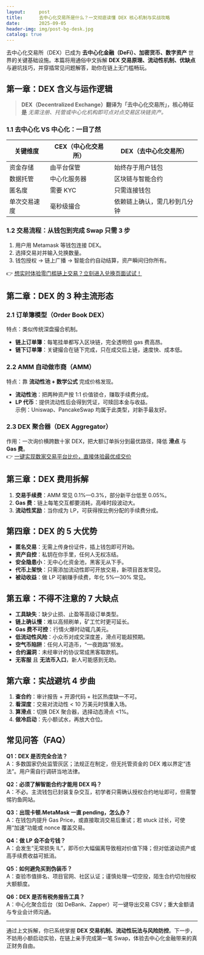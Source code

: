 ```yaml
---
layout:     post
title:      去中心化交易所是什么？一文彻底读懂 DEX 核心机制与实战攻略
date:       2025-09-05
header-img: img/post-bg-desk.jpg
catalog: true
---
```


去中心化交易所（DEX）已成为 **去中心化金融（DeFi）、加密货币、数字资产** 世界的关键基础设施。本篇将用通俗中文拆解 **DEX 交易原理、流动性机制、优缺点** 与避坑技巧，并穿插常见问题解答，助你在链上无门槛畅玩。

## 第一章：DEX 含义与运作逻辑

> **DEX（Decentralized Exchange）翻译为「去中心化交易所」，核心特征是** *无需注册、托管或中心化机构即可点对点交易区块链资产。*

### 1.1 去中心化 VS 中心化：一目了然

| 关键维度 | CEX（中心化交易所） | DEX（去中心化交易所） |
| --- | --- | --- |
| 资金存储 | 由平台保管 | 始终存于用户钱包 |
| 数据托管 | 中心化服务器 | 区块链与智能合约 |
| 匿名度 | 需要 KYC | 只需连接钱包 |
| 单次交易速度 | 毫秒级撮合 | 依赖链上确认，需几秒到几分钟 |

### 1.2 交易流程：从钱包到完成 Swap 只需 3 步  
1. 用户用 Metamask 等钱包连接 DEX。  
2. 选择交易对并输入兑换数量。  
3. 钱包授权 → 链上广播 → 智能合约自动结算，资产瞬间归你所有。

👉 [想实时体验零门槛链上交易？立刻进入兑换页面试试！](https://okxdog.com/)

## 第二章：DEX 的 3 种主流形态

### 2.1 订单簿模型（Order Book DEX）
特点：类似传统深盘撮合机制。  
- **链上订单簿**：每笔挂单都写入区块链，完全透明但 gas 费高昂。  
- **链下订单簿**：关键撮合在链下完成，只在成交后上链，速度快、成本低。

### 2.2 AMM 自动做市商（AMM）
特点：靠 **流动性池 + 数学公式** 完成价格发现。  
- **流动性池**：把两种资产按 1:1 价值锁仓，赚取手续费分成。  
- **LP 代币**：提供流动性后会得到凭证，可赎回本金与收益。  
示例：Uniswap、PancakeSwap 均属于此类型，对新手最友好。

### 2.3 DEX 聚合器（DEX Aggregator）
作用：一次询价横跨数十家 DEX，把大额订单拆分到最优路径，降低 **滑点** 与 **Gas 费**。  
👉 [一键实现数家交易平台比价，直接体验最优成交价](https://okxdog.com/)

## 第三章：DEX 费用拆解

1. **交易手续费**：AMM 常见 0.1%—0.3%，部分新平台低至 0.05%。  
2. **Gas 费**：链上每笔交互都要消耗，高峰时段波动大。  
3. **流动性奖励**：当你成为 LP，可获得按比例分配的手续费分成。

## 第四章：DEX 的 5 大优势

- **匿名交易**：无需上传身份证件，插上钱包即可开始。  
- **资产自控**：私钥在你手里，任何人无权冻结。  
- **安全隐患小**：无中心化资金池，黑客无从下手。  
- **代币上架快**：只需添加流动性即可开放交易，新项目首发常见。  
- **被动收益**：做 LP 可躺赚手续费，年化 5%—30% 常见。

## 第五章：不得不注意的 7 大缺点

- **工具缺失**：缺少止损、止盈等高级订单类型。  
- **链上确认慢**：难以高频刷单，矿工忙时更可延长。  
- **Gas 费不可控**：行情火爆时动辄几美元。  
- **低流动性风险**：小众币对成交深度差，滑点可能超预期。  
- **空气币陷阱**：任何人可造币，“一夜跑路”频发。  
- **合约漏洞**：未经审计的协议常成黑客取款机。  
- **无客服** 且 **无法币入口**，新人可能感到无助。

## 第六章：实战避坑 4 步曲

1. **查合约**：审计报告 + 开源代码 + 社区热度缺一不可。  
2. **看深度**：交易对流动性 < 10 万美元时慎重入场。  
3. **算滑点**：切换 DEX 聚合器，选择动态滑点 <1%。  
4. **做冷启动**：先小额试水，再放大仓位。

## 常见问答（FAQ）

**Q1：DEX 是否完全合法？**  
A：多数国家仍处监管灰区；法规正在制定，但无托管资金的 DEX 难以界定“违法”。用户需自行调研当地法律。

**Q2：必须了解智能合约才能用 DEX 吗？**  
A：不必。主流钱包已封装复杂交互，初学者只需确认授权合约地址即可，但需警惕钓鱼网站。

**Q3：出现卡顿.MetaMask 一直 pending，怎么办？**  
A：在钱包内提升 Gas Price，或直接取消交易后重试；若 stuck 过长，可使用“加速”功能或 nonce 覆盖交易。

**Q4：做 LP 会不会亏钱？**  
A：会发生“无常损失 IL”，即币价大幅偏离导致相对价值下降；但对低波动资产或高手续费收益可抵消。

**Q5：如何避免买到伪装币？**  
A：查验市值排名、项目官网、社区认证；谨慎处理一切空投，陌生合约切勿授权大额额度。

**Q6：DEX 是否有税务报告工具？**  
A：中心化聚合后台（如 DeBank、Zapper）可一键导出交易 CSV；重大金额请与专业会计师沟通。

---

通过上文拆解，你已系统掌握 **DEX 交易机制、流动性玩法与风险防控**。下一步，不妨用小额启动实验，在链上亲手完成第一笔 Swap，体验去中心化金融带来的真正财务自由。